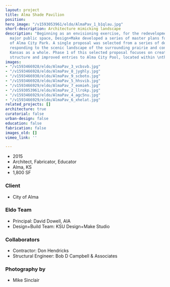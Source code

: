 ```yaml
---
layout: project
title: Alma Shade Pavilion
position: 
hero_image: "/v1593053961/eldo/AlmaPav_1_b1qlau.jpg"
short-description: Architecture mimicking landscape
description: "Beginning as an envisioning exercise, for the redevelopment of the city’s
  major public space, Design+Make developed a series of master plans for the future
  of Alma City Park. A single proposal was selected from a series of designs, each
  responding to the scenic landscape of the surrounding prairie and context of Alma,
  Kansas as a whole. Phase 1 of this selected proposal focuses on creating a shade
  structure and improved entries to Alma City Pool, located within \nthe park."
images:
- "/v1593466928/eldo/AlmaPav_3_vcbsvb.jpg"
- "/v1593466928/eldo/AlmaPav_8_jyghly.jpg"
- "/v1593466930/eldo/AlmaPav_9_scboto.jpg"
- "/v1593466928/eldo/AlmaPav_5_hhsvib.jpg"
- "/v1593466929/eldo/AlmaPav_7_eomieh.jpg"
- "/v1593053961/eldo/AlmaPav_2_llrokp.jpg"
- "/v1593466929/eldo/AlmaPav_4_agc5nu.jpg"
- "/v1593466929/eldo/AlmaPav_6_xhelat.jpg"
related_projects: []
architecture: true
curatorial: false
urban-design: false
education: false
fabrication: false
images_old: []
vimeo_link: ''

---
```

* 2015
* Architect, Fabricator, Educator
* Alma, KS
* 1,800 SF

### Client

* City of Alma

### Eldo Team

* Principal: David Dowell, AIA
* Design+Build Team: KSU Design+Make Studio

### Collaborators

* Contractor: Don Hendricks
* Structural Engineer: Bob D Campbell & Associates

### Photography by

* Mike Sinclair